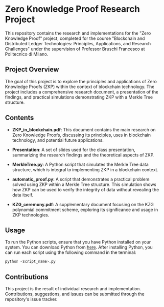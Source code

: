 # Zero Knowledge Proof Research Project

This repository contains the research and implementations for the "Zero Knowledge Proof" project, completed for the course "Blockchain and Distributed Ledger Technologies: Principles, Applications, and Research Challenges" under the supervision of Professor Bruschi Francesco at Politecnico di Milano.

## Project Overview

The goal of this project is to explore the principles and applications of Zero Knowledge Proofs (ZKP) within the context of blockchain technology. The project includes a comprehensive research document, a presentation of the findings, and practical simulations demonstrating ZKP with a Merkle Tree structure.

## Contents

- **ZKP_in_blockchain.pdf**: This document contains the main research on Zero Knowledge Proofs, discussing its principles, uses in blockchain technology, and potential future applications.

- **Presentation**: A set of slides used for the class presentation, summarizing the research findings and the theoretical aspects of ZKP.

- **MerkleTree.py**: A Python script that simulates the Merkle Tree data structure, which is integral to implementing ZKP in a blockchain context.

- **automatic_proof.py**: A script that demonstrates a practical problem solved using ZKP within a Merkle Tree structure. This simulation shows how ZKP can be used to verify the integrity of data without revealing the data itself.

- **KZG_ceremony.pdf**: A supplementary document focusing on the KZG polynomial commitment scheme, exploring its significance and usage in ZKP technologies.

## Usage

To run the Python scripts, ensure that you have Python installed on your system. You can download Python from [here](https://www.python.org/downloads/). After installing Python, you can run each script using the following command in the terminal:

```bash
python <script_name>.py
```

## Contributions
This project is the result of individual research and implementation. Contributions, suggestions, and issues can be submitted through the repository's issue tracker.





